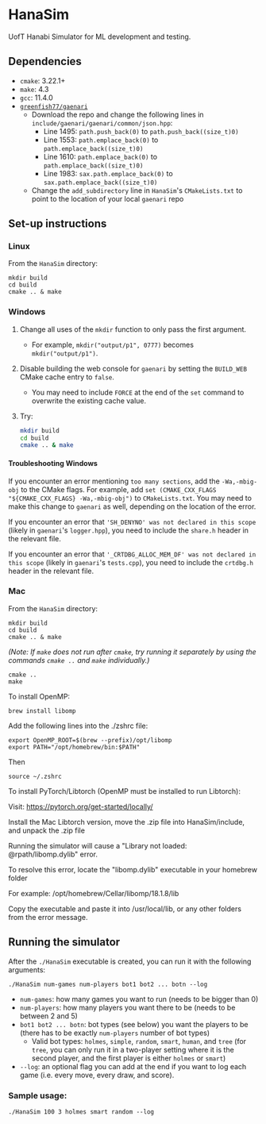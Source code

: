 # HanaSim
UofT Hanabi Simulator for ML development and testing.

## Dependencies

* `cmake`: 3.22.1+
* `make`: 4.3
* `gcc`: 11.4.0
* [`greenfish77/gaenari`](https://github.com/greenfish77/gaenari)
  * Download the repo and change the following lines in `include/gaenari/gaenari/common/json.hpp`:
    * Line 1495: `path.push_back(0)` to `path.push_back((size_t)0)`
    * Line 1553: `path.emplace_back(0)` to `path.emplace_back((size_t)0)`
    * Line 1610: `path.emplace_back(0)` to `path.emplace_back((size_t)0)`
    * Line 1983: `sax.path.emplace_back(0)` to `sax.path.emplace_back((size_t)0)`
  * Change the `add_subdirectory` line in `HanaSim`'s `CMakeLists.txt` to point to the location of your local `gaenari` repo

## Set-up instructions

### Linux

From the `HanaSim` directory:
 
```
mkdir build
cd build
cmake .. & make
```

### Windows

1. Change all uses of the `mkdir` function to only pass the first argument.
    * For example, `mkdir("output/p1", 0777)` becomes `mkdir("output/p1")`.
2. Disable building the web console for `gaenari` by setting the `BUILD_WEB` CMake cache entry to `false`.
    * You may need to include `FORCE` at the end of the `set` command to overwrite the existing cache value.
3. Try:

   ```sh
   mkdir build
   cd build
   cmake .. & make
   ```

#### Troubleshooting Windows

If you encounter an error mentioning `too many sections`, add the `-Wa,-mbig-obj` to the CMake flags.
For example, add `set (CMAKE_CXX_FLAGS "${CMAKE_CXX_FLAGS} -Wa,-mbig-obj")` to `CMakeLists.txt`.
You may need to make this change to `gaenari` as well, depending on the location of the error.

If you encounter an error that `'SH_DENYNO' was not declared in this scope` (likely in `gaenari`'s `logger.hpp`), you need to include the `share.h` header in the relevant file.

If you encounter an error that `'_CRTDBG_ALLOC_MEM_DF' was not declared in this scope` (likely in `gaenari`'s `tests.cpp`), you need to include the `crtdbg.h` header in the relevant file.

### Mac

From the `HanaSim` directory:

```
mkdir build
cd build
cmake .. & make
```
*(Note: If `make` does not run after `cmake`, try running it separately by using the commands `cmake ..` and `make` individually.)*
```
cmake ..
make
```

To install OpenMP:

```
brew install libomp
```
Add the following lines into the ./zshrc file:
```
export OpenMP_ROOT=$(brew --prefix)/opt/libomp
export PATH="/opt/homebrew/bin:$PATH"
```
Then
```
source ~/.zshrc
```



To install PyTorch/Libtorch (OpenMP must be installed to run Libtorch):

Visit: https://pytorch.org/get-started/locally/

Install the Mac Libtorch version, move the .zip file into HanaSim/include, and unpack the .zip file

Running the simulator will cause a "Library not loaded: @rpath/libomp.dylib" error. 

To resolve this error, locate the "libomp.dylib" executable in your homebrew folder 

For example: /opt/homebrew/Cellar/libomp/18.1.8/lib

Copy the executable and paste it into /usr/local/lib, or any other folders from the error message. 


## Running the simulator

After the `./HanaSim` executable is created, you can run it with the following arguments:

```
./HanaSim num-games num-players bot1 bot2 ... botn --log
```

* `num-games`: how many games you want to run (needs to be bigger than 0)
* `num-players`: how many players you want there to be (needs to be between 2 and 5)
* `bot1 bot2 ... botn`: bot types (see below) you want the players to be (there has to be exactly `num-players` number of bot types)
  * Valid bot types: `holmes`, `simple`, `random`, `smart`, `human`, and `tree` (for `tree`, you can only run it in a two-player setting where it is the second player, and the first player is either `holmes` or `smart`)
* `--log`: an optional flag you can add at the end if you want to log each game (i.e. every move, every draw, and score).



### Sample usage:

```
./HanaSim 100 3 holmes smart random --log
```
